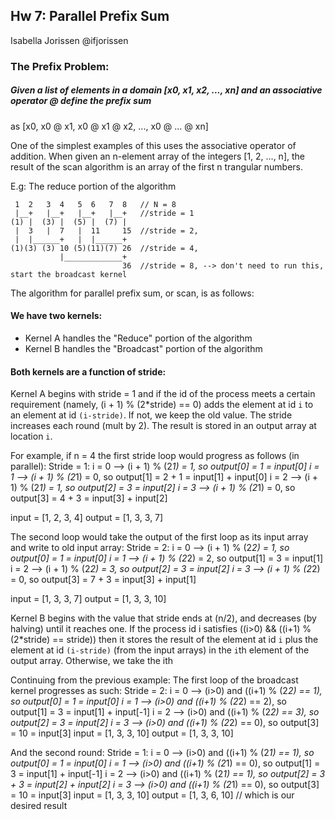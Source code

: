 ## Hw 7: Parallel Prefix Sum
Isabella Jorissen
@ifjorissen


### The Prefix Problem:

##### Given a list of elements in a domain [x0, x1, x2, ..., xn] and an associative operator @ define the prefix sum
as [x0, x0 @ x1, x0 @ x1 @ x2, ..., x0 @ ... @ xn]

One of the simplest examples of this uses the associative operator of addition. When given an n-element array of the integers [1, 2, ..., n], the result of the scan algorithm is an array of the first n trangular numbers. 

E.g:  The reduce portion of the algorithm
``` 
 1  2   3  4   5  6   7  8   // N = 8
 |__+   |__+   |__+   |__+   //stride = 1
(1) |  (3) |  (5) |  (7) |
 |  3   |  7   |  11     15  //stride = 2,
 |  |______+   |  |______+
(1)(3) (3) 10 (5)(11)(7) 26  //stride = 4,
           |_____________+
                         36  //stride = 8, --> don't need to run this, start the broadcast kernel
```

The algorithm for parallel prefix sum, or scan, is as follows:

#### We have two kernels:
  * Kernel A handles the "Reduce" portion of the algorithm
  * Kernel B handles the "Broadcast" portion of the algorithm

#### Both kernels are a function of stride:
Kernel A begins with stride = 1 and if the id of the process meets a certain requirement (namely, (i + 1) % (2*stride) == 0) adds the element at id `i` to an element at id `(i-stride)`. If not, we keep the old value. The stride increases each round (mult by 2). The result is stored in an output array at location `i`.

For example, if n = 4 the first stride loop would progress as follows (in parallel):
Stride = 1:
i = 0 --> (i + 1) % (2*1) = 1, so output[0] = 1 = input[0]
i = 1 --> (i + 1) % (2*1) = 0, so output[1] = 2 + 1 = input[1] + input[0] 
i = 2 --> (i + 1) % (2*1) = 1, so output[2] = 3 = input[2]
i = 3 --> (i + 1) % (2*1) = 0, so output[3] = 4 + 3 = input[3] + input[2]

input = [1, 2, 3, 4]
output = [1, 3, 3, 7]

The second loop would take the output of the first loop as its input array and write to old input array:
Stride = 2:
i = 0 --> (i + 1) % (2*2) = 1, so output[0] = 1 = input[0]
i = 1 --> (i + 1) % (2*2) = 2, so output[1] = 3 = input[1]
i = 2 --> (i + 1) % (2*2) = 3, so output[2] = 3 = input[2]
i = 3 --> (i + 1) % (2*2) = 0, so output[3] = 7 + 3 = input[3] + input[1]

input = [1, 3, 3, 7]
output = [1, 3, 3, 10]

Kernel B begins with the value that stride ends at (n/2), and decreases (by halving) until it reaches one. If the process id i satisfies ((i>0) && ((i+1) % (2*stride) == stride)) then it stores the result of the element at id `i` plus the element at id `(i-stride)` (from the input arrays) in the `i`th element of the output array. Otherwise, we take the ith

Continuing from the previous example:
The first loop of the broadcast kernel progresses as such:
Stride = 2:
i = 0 --> (i>0) and ((i+1) % (2*2) == 1), so output[0] = 1 = input[0]
i = 1 --> (i>0) and ((i+1) % (2*2) == 2), so output[1] = 3 = input[1] + input[-1]
i = 2 --> (i>0) and ((i+1) % (2*2) == 3), so output[2] = 3 = input[2]
i = 3 --> (i>0) and ((i+1) % (2*2) == 0), so output[3] = 10 = input[3]
input = [1, 3, 3, 10]
output = [1, 3, 3, 10]

And the second round:
Stride = 1:
i = 0 --> (i>0) and ((i+1) % (2*1) == 1), so output[0] = 1 = input[0]
i = 1 --> (i>0) and ((i+1) % (2*1) == 0), so output[1] = 3 = input[1] + input[-1]
i = 2 --> (i>0) and ((i+1) % (2*1) == 1), so output[2] = 3 + 3 = input[2] + input[2]
i = 3 --> (i>0) and ((i+1) % (2*1) == 0), so output[3] = 10 = input[3]
input = [1, 3, 3, 10]
output = [1, 3, 6, 10] // which is our desired result
